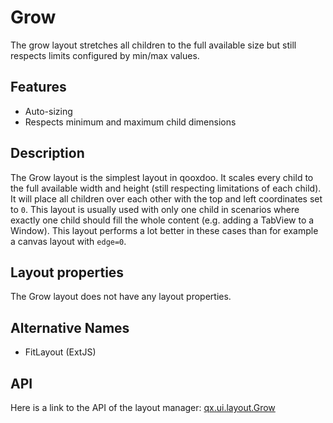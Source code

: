 Grow
====

The grow layout stretches all children to the full available size but still respects limits configured by min/max values.

Features
--------

-   Auto-sizing
-   Respects minimum and maximum child dimensions

Description
-----------

The Grow layout is the simplest layout in qooxdoo. It scales every child to the full available width and height (still respecting limitations of each child). It will place all children over each other with the top and left coordinates set to `0`. This layout is usually used with only one child in scenarios where exactly one child should fill the whole content (e.g. adding a TabView to a Window). This layout performs a lot better in these cases than for example a canvas layout with `edge=0`.

Layout properties
-----------------

The Grow layout does not have any layout properties.

Alternative Names
-----------------

-   FitLayout (ExtJS)

API
---

Here is a link to the API of the layout manager:
[qx.ui.layout.Grow](http://www.qooxdoo.org/devel/api/index.html#qx.ui.layout.Grow)
